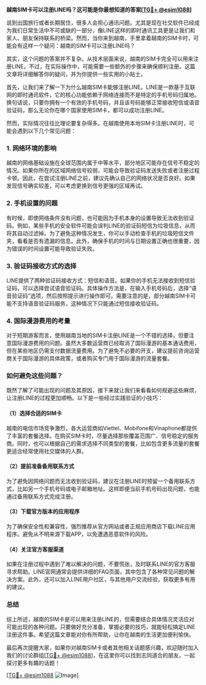 **越南SIM卡可以注册LINE吗？这可能是你最想知道的答案[[TG💪+ @esim1088](https://t.me/s/esim1088)]**

说到出国旅行或者长期居住，很多人会担心通讯问题。尤其是现在社交软件已经成为我们日常生活中不可或缺的一部分，像LINE这样的即时通讯工具更是让我们和家人、朋友保持联系的桥梁。然而，当你来到越南，手里拿着越南的SIM卡时，可能会有这样一个疑问：越南的SIM卡可以注册LINE吗？

其实，这个问题的答案并不复杂。从技术层面来说，越南的SIM卡完全可以用来注册LINE。不过，在实际操作中，可能需要一些额外的步骤来确保顺利注册。这篇文章将详细解答你的疑问，并为你提供一些实用的小贴士。

首先，让我们来了解一下为什么越南SIM卡能够注册LINE。LINE是一款基于互联网的即时通讯软件，它的核心功能依赖于网络连接而不是特定的手机号码归属地。换句话说，只要你拥有一个有效的手机号码，并且该号码能够正常接收短信或语音验证码，那么无论你在哪个国家使用SIM卡，都可以成功注册LINE。

然而，实际情况往往比理论要复杂得多。在越南使用本地SIM卡注册LINE时，可能会遇到以下几个常见问题：

### **1. 网络环境的影响**
越南的网络基础设施在全球范围内属于中等水平，部分地区可能存在信号不稳定的情况。如果你所在的区域网络信号较弱，可能会导致验证码发送失败或者注册过程卡顿。因此，在尝试注册LINE之前，建议先确认自己的网络状况是否良好。如果发现信号确实较差，可以考虑更换到信号更强的区域再试。

### **2. 手机设置的问题**
有时候，即使网络条件没有问题，也可能因为手机本身的设置导致无法收到验证码。例如，某些手机的安全软件可能会误判LINE的验证码短信为垃圾信息，从而将其自动过滤掉。为了避免这种情况发生，你可以手动检查手机的垃圾短信文件夹，看看是否有遗漏的信息。此外，确保手机的时间与日期设置正确也很重要，因为错误的时间设置可能导致验证失败。

### **3. 验证码接收方式的选择**
LINE提供了两种验证码接收方式：短信和语音。如果你的手机无法接收到短信验证码，可以选择尝试语音验证码。具体操作方法是，在输入手机号码后，选择“语音验证码”选项，然后按照提示进行操作即可。需要注意的是，部分越南SIM卡可能不支持语音验证码服务，这种情况下只能通过短信接收验证码。

### **4. 国际漫游费用的考量**
对于短期游客而言，使用越南当地的SIM卡注册LINE是一个不错的选择，但要注意国际漫游费用的问题。虽然大多数运营商已经取消了国际漫游的基本通话费用，但在某些地区仍需支付数据流量费用。为了避免不必要的开支，建议提前咨询运营商关于国际漫游的具体政策，或者购买专门用于国际漫游的流量套餐。

### **如何避免这些问题？**

既然了解了可能出现的问题及其原因，接下来就让我们来看看如何规避这些麻烦，让注册LINE的过程更加顺畅。以下是一些经过实践验证的小技巧：

#### **（1）选择合适的SIM卡**
越南的电信市场竞争激烈，各大运营商如Viettel、Mobifone和Vinaphone都提供了丰富的套餐选择。在购买SIM卡时，尽量选择那些覆盖范围广、信号稳定的服务商。同时，也可以根据自己的需求选择不同类型的套餐，比如包含更多流量的套餐更适合经常使用社交媒体的人群。

#### **（2）提前准备备用联系方式**
为了避免因网络问题而无法收到验证码，建议在注册LINE时预留一个备用联系方式，比如另一个手机号码或电子邮箱地址。这样即便当前手机号码出现问题，也能通过备用联系方式完成注册。

#### **（3）下载官方版本的应用程序**
为了确保安全性和兼容性，强烈推荐从官方网站或者正规应用商店下载LINE应用程序。避免从不明来源下载APP，以免遭遇恶意软件的风险。

#### **（4）关注官方客服渠道**
如果在注册过程中遇到了难以解决的问题，不要慌张，及时联系LINE的官方客服寻求帮助。LINE官网通常会提供详细的FAQ页面，其中包含了各种常见问题的解决方案。此外，还可以加入LINE用户社区，与其他用户交流经验，获取更多有用的建议。

### **总结**

综上所述，越南的SIM卡是可以用来注册LINE的，但需要结合具体情况灵活应对可能出现的各种问题。只要做好充分准备，掌握必要的技巧，就能轻松搞定LINE注册这件事。希望这篇文章能对你有所帮助，让你在越南的生活更加便利愉快。

最后再次提醒大家，如果你对越南SIM卡或者其他相关话题感兴趣，欢迎随时加入我们的讨论群组[[TG💪+ @esim1088](https://t.me/s/esim1088)]，在这里你可以找到志同道合的朋友，一起探讨更多有趣的话题！

[[TG💪+ @esim1088](https://t.me/s/esim1088) ![Image](https://i.postimg.cc/4NQfJmqS/Snipaste-2025-05-13-00-14-12.png)]
